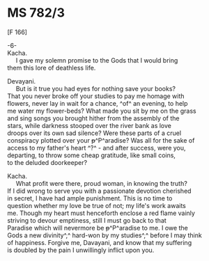 # MS 782/3

[F 166]

-6- \
Kacha. \
&nbsp;&nbsp;&nbsp;&nbsp;&nbsp;I gave my solemn promise to the Gods that I would bring \
them this lore of deathless life. 

Devayani. \
&nbsp;&nbsp;&nbsp;&nbsp;&nbsp;But is it true you had eyes for nothing save your books? \
That you never broke off your studies to pay me homage with \
flowers, never lay in wait for a chance, ^of^ an evening, to help \
me water my flower-beds? What made you sit by me on the grass \
and sing songs you brought hither from the assembly of the \
stars, while darkness stooped over the river bank as love \
droops over its own sad silence? Were these parts
of a cruel \
conspiracy plotted over your ~~p~~^P^aradise? Was all for the sake of \
access to my father's heart ^?^ - and after success, were you, \
departing, to throw some cheap gratitude, like small coins, \
to the deluded doorkeeper? 

Kacha. \
&nbsp;&nbsp;&nbsp;&nbsp;&nbsp;What profit were there, proud woman, in knowing the truth? \
If I did wrong to serve you with a passionate devotion cherished \
in secret, I have had ample punishment. This is no time to \
question whether my love be true of not; my life's work awaits \
me. Though my heart must henceforth enclose a red flame vainly \
striving to devour emptiness, still I must go back to that \
Paradise which will nevermore be ~~p~~^P^aradise to me. I owe the \
Gods a new divinity^,^ hard-won by my studies^,^ before I may think \
of happiness. Forgive me, Davayani, and know that my suffering \
is doubled by the pain I unwillingly inflict upon you.
